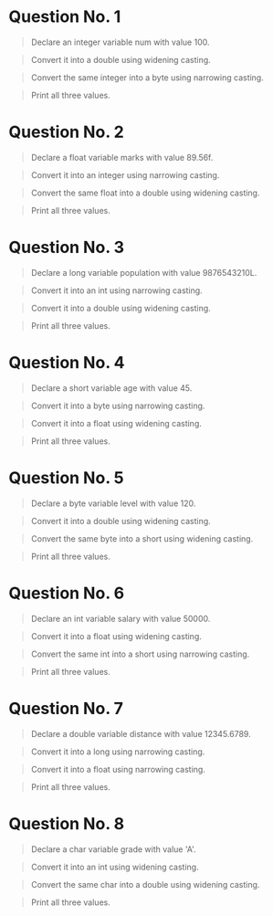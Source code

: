 # Question No. 1
> Declare an integer variable num with value 100.

> Convert it into a double using widening casting.

> Convert the same integer into a byte using narrowing casting.

> Print all three values.

# Question No. 2

> Declare a float variable marks with value 89.56f.

> Convert it into an integer using narrowing casting.

> Convert the same float into a double using widening casting.

> Print all three values.

# Question No. 3

> Declare a long variable population with value 9876543210L.

> Convert it into an int using narrowing casting.

> Convert it into a double using widening casting.

> Print all three values.

# Question No. 4

> Declare a short variable age with value 45.

> Convert it into a byte using narrowing casting.

> Convert it into a float using widening casting.

> Print all three values.

# Question No. 5

> Declare a byte variable level with value 120.

> Convert it into a double using widening casting.

> Convert the same byte into a short using widening casting.

> Print all three values.

# Question No. 6

> Declare an int variable salary with value 50000.

> Convert it into a float using widening casting.

> Convert the same int into a short using narrowing casting.

> Print all three values.

# Question No. 7

> Declare a double variable distance with value 12345.6789.

> Convert it into a long using narrowing casting.

> Convert it into a float using narrowing casting.

> Print all three values.

# Question No. 8

> Declare a char variable grade with value 'A'.

> Convert it into an int using widening casting.

> Convert the same char into a double using widening casting.

> Print all three values.
